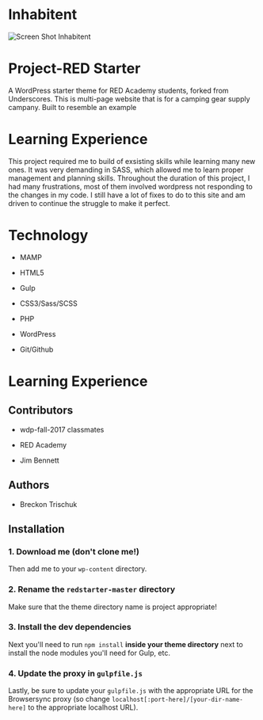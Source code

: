 # Inhabitent

![Screen Shot Inhabitent](images/screen-shot.png "Inhabitent")

# Project-RED Starter
A WordPress starter theme for RED Academy students, forked from Underscores.
This is multi-page website that is for a camping gear supply campany.  Built to resemble an example 

# Learning Experience
  This project required me to build of exsisting skills while learning many new ones.  It was very demanding in SASS, which allowed me to learn proper management and planning skills.  Throughout the duration of this project, I had many frustrations, most of them involved wordpress not responding to the changes in my code.  I still have a lot of fixes to do to this site and am driven to continue the struggle to make it perfect.

# Technology

* MAMP

* HTML5

* Gulp

* CSS3/Sass/SCSS

* PHP

* WordPress

* Git/Github

# Learning Experience 

## Contributors

* wdp-fall-2017 classmates

* RED Academy

* Jim Bennett

## Authors

* Breckon Trischuk 


## Installation

### 1. Download me (don't clone me!)

Then add me to your `wp-content` directory.

### 2. Rename the `redstarter-master` directory

Make sure that the theme directory name is project appropriate!

### 3. Install the dev dependencies

Next you'll need to run `npm install` **inside your theme directory** next to install the node modules you'll need for Gulp, etc.

### 4. Update the proxy in `gulpfile.js`

Lastly, be sure to update your `gulpfile.js` with the appropriate URL for the Browsersync proxy (so change `localhost[:port-here]/[your-dir-name-here]` to the appropriate localhost URL).
